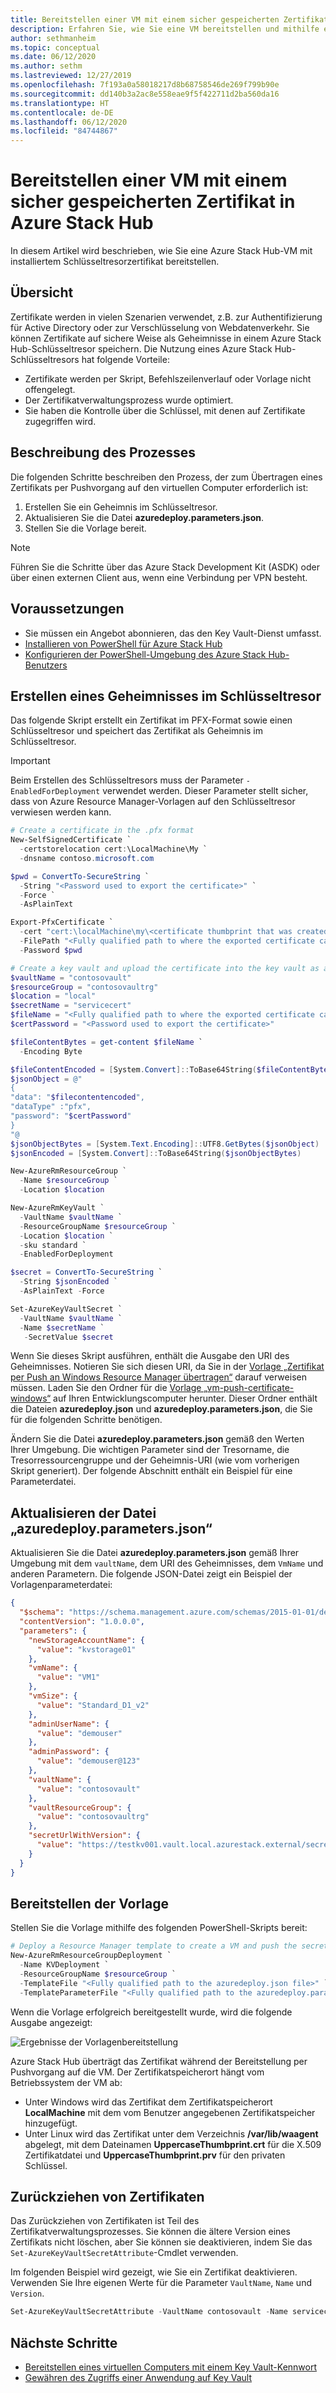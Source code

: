 ```yaml
---
title: Bereitstellen einer VM mit einem sicher gespeicherten Zertifikat in Azure Stack Hub
description: Erfahren Sie, wie Sie eine VM bereitstellen und mithilfe eines Schlüsseltresors in Azure Stack Hub ein Zertifikat per Push auf die VM übertragen.
author: sethmanheim
ms.topic: conceptual
ms.date: 06/12/2020
ms.author: sethm
ms.lastreviewed: 12/27/2019
ms.openlocfilehash: 7f193a0a58018217d8b68758546de269f799b90e
ms.sourcegitcommit: dd140b3a2ac8e558eae9f5f422711d2ba560da16
ms.translationtype: HT
ms.contentlocale: de-DE
ms.lasthandoff: 06/12/2020
ms.locfileid: "84744867"
---
```

# <a name="deploy-a-vm-with-a-securely-stored-certificate-on-azure-stack-hub"></a>Bereitstellen einer VM mit einem sicher gespeicherten Zertifikat in Azure Stack Hub

In diesem Artikel wird beschrieben, wie Sie eine Azure Stack Hub-VM mit installiertem Schlüsseltresorzertifikat bereitstellen.

## <a name="overview"></a>Übersicht

Zertifikate werden in vielen Szenarien verwendet, z.B. zur Authentifizierung für Active Directory oder zur Verschlüsselung von Webdatenverkehr. Sie können Zertifikate auf sichere Weise als Geheimnisse in einem Azure Stack Hub-Schlüsseltresor speichern. Die Nutzung eines Azure Stack Hub-Schlüsseltresors hat folgende Vorteile:

* Zertifikate werden per Skript, Befehlszeilenverlauf oder Vorlage nicht offengelegt.
* Der Zertifikatverwaltungsprozess wurde optimiert.
* Sie haben die Kontrolle über die Schlüssel, mit denen auf Zertifikate zugegriffen wird.

## <a name="process-description"></a>Beschreibung des Prozesses

Die folgenden Schritte beschreiben den Prozess, der zum Übertragen eines Zertifikats per Pushvorgang auf den virtuellen Computer erforderlich ist:

1. Erstellen Sie ein Geheimnis im Schlüsseltresor.
2. Aktualisieren Sie die Datei **azuredeploy.parameters.json**.
3. Stellen Sie die Vorlage bereit.

> [!NOTE]
> Führen Sie die Schritte über das Azure Stack Development Kit (ASDK) oder über einen externen Client aus, wenn eine Verbindung per VPN besteht.

## <a name="prerequisites"></a>Voraussetzungen

* Sie müssen ein Angebot abonnieren, das den Key Vault-Dienst umfasst.
* [Installieren von PowerShell für Azure Stack Hub](../operator/azure-stack-powershell-install.md)
* [Konfigurieren der PowerShell-Umgebung des Azure Stack Hub-Benutzers](azure-stack-powershell-configure-user.md)

## <a name="create-a-key-vault-secret"></a>Erstellen eines Geheimnisses im Schlüsseltresor

Das folgende Skript erstellt ein Zertifikat im PFX-Format sowie einen Schlüsseltresor und speichert das Zertifikat als Geheimnis im Schlüsseltresor.

> [!IMPORTANT]
> Beim Erstellen des Schlüsseltresors muss der Parameter `-EnabledForDeployment` verwendet werden. Dieser Parameter stellt sicher, dass von Azure Resource Manager-Vorlagen auf den Schlüsseltresor verwiesen werden kann.

```powershell
# Create a certificate in the .pfx format
New-SelfSignedCertificate `
  -certstorelocation cert:\LocalMachine\My `
  -dnsname contoso.microsoft.com

$pwd = ConvertTo-SecureString `
  -String "<Password used to export the certificate>" `
  -Force `
  -AsPlainText

Export-PfxCertificate `
  -cert "cert:\localMachine\my\<certificate thumbprint that was created in the previous step>" `
  -FilePath "<Fully qualified path to where the exported certificate can be stored>" `
  -Password $pwd

# Create a key vault and upload the certificate into the key vault as a secret
$vaultName = "contosovault"
$resourceGroup = "contosovaultrg"
$location = "local"
$secretName = "servicecert"
$fileName = "<Fully qualified path to where the exported certificate can be stored>"
$certPassword = "<Password used to export the certificate>"

$fileContentBytes = get-content $fileName `
  -Encoding Byte

$fileContentEncoded = [System.Convert]::ToBase64String($fileContentBytes)
$jsonObject = @"
{
"data": "$filecontentencoded",
"dataType" :"pfx",
"password": "$certPassword"
}
"@
$jsonObjectBytes = [System.Text.Encoding]::UTF8.GetBytes($jsonObject)
$jsonEncoded = [System.Convert]::ToBase64String($jsonObjectBytes)

New-AzureRmResourceGroup `
  -Name $resourceGroup `
  -Location $location

New-AzureRmKeyVault `
  -VaultName $vaultName `
  -ResourceGroupName $resourceGroup `
  -Location $location `
  -sku standard `
  -EnabledForDeployment

$secret = ConvertTo-SecureString `
  -String $jsonEncoded `
  -AsPlainText -Force

Set-AzureKeyVaultSecret `
  -VaultName $vaultName `
  -Name $secretName `
   -SecretValue $secret
```

Wenn Sie dieses Skript ausführen, enthält die Ausgabe den URI des Geheimnisses. Notieren Sie sich diesen URI, da Sie in der [Vorlage „Zertifikat per Push an Windows Resource Manager übertragen“](https://github.com/Azure/AzureStack-QuickStart-Templates/tree/master/201-vm-windows-pushcertificate) darauf verweisen müssen. Laden Sie den Ordner für die [Vorlage „vm-push-certificate-windows“](https://github.com/Azure/AzureStack-QuickStart-Templates/tree/master/201-vm-windows-pushcertificate) auf Ihren Entwicklungscomputer herunter. Dieser Ordner enthält die Dateien **azuredeploy.json** und **azuredeploy.parameters.json**, die Sie für die folgenden Schritte benötigen.

Ändern Sie die Datei **azuredeploy.parameters.json** gemäß den Werten Ihrer Umgebung. Die wichtigen Parameter sind der Tresorname, die Tresorressourcengruppe und der Geheimnis-URI (wie vom vorherigen Skript generiert). Der folgende Abschnitt enthält ein Beispiel für eine Parameterdatei.

## <a name="update-the-azuredeployparametersjson-file"></a>Aktualisieren der Datei „azuredeploy.parameters.json“

Aktualisieren Sie die Datei **azuredeploy.parameters.json** gemäß Ihrer Umgebung mit dem `vaultName`, dem URI des Geheimnisses, dem `VmName` und anderen Parametern. Die folgende JSON-Datei zeigt ein Beispiel der Vorlagenparameterdatei:

```json
{
  "$schema": "https://schema.management.azure.com/schemas/2015-01-01/deploymentParameters.json#",
  "contentVersion": "1.0.0.0",
  "parameters": {
    "newStorageAccountName": {
      "value": "kvstorage01"
    },
    "vmName": {
      "value": "VM1"
    },
    "vmSize": {
      "value": "Standard_D1_v2"
    },
    "adminUserName": {
      "value": "demouser"
    },
    "adminPassword": {
      "value": "demouser@123"
    },
    "vaultName": {
      "value": "contosovault"
    },
    "vaultResourceGroup": {
      "value": "contosovaultrg"
    },
    "secretUrlWithVersion": {
      "value": "https://testkv001.vault.local.azurestack.external/secrets/testcert002/82afeeb84f4442329ce06593502e7840"
    }
  }
}
```

## <a name="deploy-the-template"></a>Bereitstellen der Vorlage

Stellen Sie die Vorlage mithilfe des folgenden PowerShell-Skripts bereit:

```powershell
# Deploy a Resource Manager template to create a VM and push the secret to it
New-AzureRmResourceGroupDeployment `
  -Name KVDeployment `
  -ResourceGroupName $resourceGroup `
  -TemplateFile "<Fully qualified path to the azuredeploy.json file>" `
  -TemplateParameterFile "<Fully qualified path to the azuredeploy.parameters.json file>"
```

Wenn die Vorlage erfolgreich bereitgestellt wurde, wird die folgende Ausgabe angezeigt:

![Ergebnisse der Vorlagenbereitstellung](media/azure-stack-key-vault-push-secret-into-vm/deployment-output.png)

Azure Stack Hub überträgt das Zertifikat während der Bereitstellung per Pushvorgang auf die VM. Der Zertifikatspeicherort hängt vom Betriebssystem der VM ab:

* Unter Windows wird das Zertifikat dem Zertifikatspeicherort **LocalMachine** mit dem vom Benutzer angegebenen Zertifikatspeicher hinzugefügt.
* Unter Linux wird das Zertifikat unter dem Verzeichnis **/var/lib/waagent** abgelegt, mit dem Dateinamen **UppercaseThumbprint.crt** für die X.509 Zertifikatdatei und **UppercaseThumbprint.prv**  für den privaten Schlüssel.

## <a name="retire-certificates"></a>Zurückziehen von Zertifikaten

Das Zurückziehen von Zertifikaten ist Teil des Zertifikatverwaltungsprozesses. Sie können die ältere Version eines Zertifikats nicht löschen, aber Sie können sie deaktivieren, indem Sie das `Set-AzureKeyVaultSecretAttribute`-Cmdlet verwenden.

Im folgenden Beispiel wird gezeigt, wie Sie ein Zertifikat deaktivieren. Verwenden Sie Ihre eigenen Werte für die Parameter `VaultName`, `Name` und `Version`.

```powershell
Set-AzureKeyVaultSecretAttribute -VaultName contosovault -Name servicecert -Version e3391a126b65414f93f6f9806743a1f7 -Enable 0
```

## <a name="next-steps"></a>Nächste Schritte

* [Bereitstellen eines virtuellen Computers mit einem Key Vault-Kennwort](azure-stack-key-vault-deploy-vm-with-secret.md)
* [Gewähren des Zugriffs einer Anwendung auf Key Vault](azure-stack-key-vault-sample-app.md)
